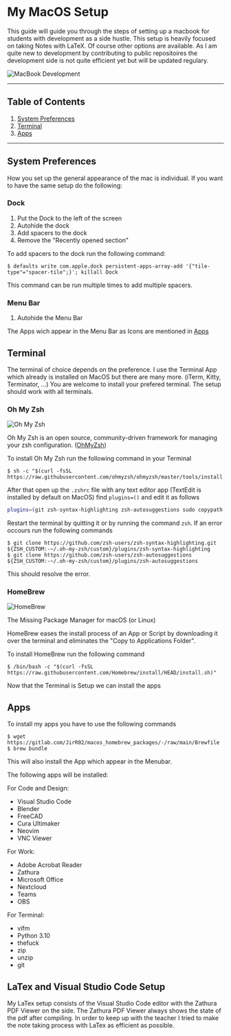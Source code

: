 # My MacOS Setup

This guide will guide you through the steps of setting up a macbook for students with development as a side hustle. This setup is heavily focused on taking Notes with LaTeX. Of course other options are available. As I am quite new to development by contributing to public repositoires the development side is not quite efficient yet but will be updated regulary.

![MacBook Development](https://images.unsplash.com/photo-1555066931-4365d14bab8c?crop=entropy&cs=tinysrgb&fit=max&fm=jpg&ixid=MXwxMTc3M3wwfDF8c2VhcmNofDE2fHxjb2RlfGVufDB8fHw&ixlib=rb-1.2.1&q=80&w=2000)

---

## Table of Contents
1. [System Preferences](#system-preferences)
2. [Terminal](#terminal)
3. [Apps](#apps)

---

## System Preferences

How you set up the general appearance of the mac is individual. If you want to have the same setup do the following:

### Dock

1. Put the Dock to the left of the screen
2. Autohide the dock
3. Add spacers to the dock
4. Remove the "Recently opened section"

To add spacers to the dock run the following command:

    $ defaults write com.apple.dock persistent-apps-array-add '{"tile-type"="spacer-tile";}'; killall Dock
This command can be run multiple times to add multiple spacers.
 
### Menu Bar

1. Autohide the Menu Bar

The Apps wich appear in the Menu Bar as Icons are mentioned in [Apps](#apps)

## Terminal

The terminal of choice depends on the preference. I use the Terminal App which already is installed on MacOS but there are many more. (iTerm, Kitty, Terminator, ...) You are welcome to install your prefered terminal. The setup should work with all terminals.

### Oh My Zsh

![Oh My Zsh](https://camo.githubusercontent.com/4db3e4069e59f51d03dd3e7fa5e89ab8fb95c9f4acda36cd5bfdf58d95269d92/68747470733a2f2f6f686d797a73682e73332e616d617a6f6e6177732e636f6d2f6f6d7a2d616e73692d6769746875622e706e67)

Oh My Zsh is an open source, community-driven framework for managing your zsh configuration. ([OhMyZsh](https://ohmyz.sh/))

To install Oh My Zsh run the following command in your Terminal

    $ sh -c "$(curl -fsSL https://raw.githubusercontent.com/ohmyzsh/ohmyzsh/master/tools/install.sh)"

After that open up the `.zshrc` file with any text editor app (TextEdit is installed by default on MacOS) find `plugins=()` and edit it as follows

```zsh
plugins=(git zsh-syntax-highlighting zsh-autosuggestions sudo copypath copyfile copybuffer web-search)
```
Restart the terminal by quitting it or by running the command `zsh`. If an error occours run the following commands

    $ git clone https://github.com/zsh-users/zsh-syntax-highlighting.git ${ZSH_CUSTOM:-~/.oh-my-zsh/custom}/plugins/zsh-syntax-highlighting
    $ git clone https://github.com/zsh-users/zsh-autosuggestions ${ZSH_CUSTOM:-~/.oh-my-zsh/custom}/plugins/zsh-autosuggestions

This should resolve the error.

### HomeBrew

![HomeBrew](https://brew.sh/assets/img/homebrew.svg)

The Missing Package Manager for macOS (or Linux)

HomeBrew eases the install process of an App or Script by downloading it over the terminal and eliminates the "Copy to Applications Folder".

To install HomeBrew run the following command

    $ /bin/bash -c "$(curl -fsSL https://raw.githubusercontent.com/Homebrew/install/HEAD/install.sh)"

Now that the Terminal is Setup we can install the apps

## Apps

To install my apps you have to use the following commands

    $ wget https://gitlab.com/JirR02/macos_homebrew_packages/-/raw/main/Brewfile
    $ brew bundle

This will also install the App which appear in the Menubar.

The following apps will be installed:

For Code and Design:

- Visual Studio Code
- Blender
- FreeCAD
- Cura Ultimaker
- Neovim
- VNC Viewer

For Work:

- Adobe Acrobat Reader
- Zathura
- Microsoft Office
- Nextcloud
- Teams
- OBS
  
For Terminal:

- vifm
- Python 3.10
- thefuck
- zip
- unzip 
- git

## LaTex and Visual Studio Code Setup

My LaTex setup consists of the Visual Studio Code editor with the Zathura PDF Viewer on the side. The Zathura PDF Viewer always shows the state of the pdf after compiling. In order to keep up with the teacher I tried to make the note taking process with LaTex as efficient as possible.

